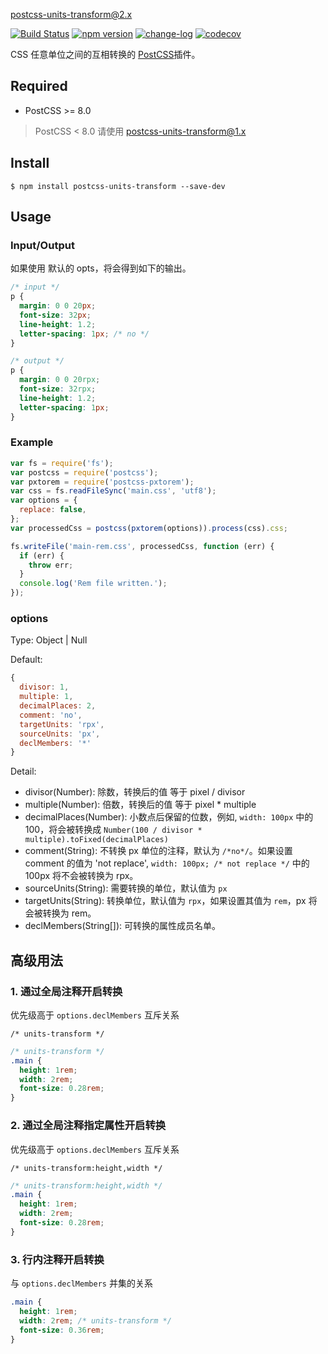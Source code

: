 postcss-units-transform@2.x

[![Build Status](https://github.com/noyobo/postcss-units-transform/workflows/Node.js%20CI/badge.svg)](https://github.com/noyobo/postcss-units-transform/actions?workflow=Node.js+CI)
[![npm version](https://badge.fury.io/js/postcss-units-transform.svg)](https://badge.fury.io/js/postcss-units-transform)
[![change-log](https://img.shields.io/badge/changelog-md-blue.svg)](https://github.com/noyobo/postcss-units-transform/blob/main/CHANGELOG.md)
[![codecov](https://codecov.io/gh/noyobo/postcss-units-transform/branch/main/graph/badge.svg?token=ptSmeTp30P)](https://codecov.io/gh/noyobo/postcss-units-transform)

CSS 任意单位之间的互相转换的 [PostCSS](https://github.com/ai/postcss)插件。

## Required

- PostCSS >= 8.0

> PostCSS < 8.0 请使用 postcss-units-transform@1.x

## Install

```
$ npm install postcss-units-transform --save-dev
```

## Usage

### Input/Output

如果使用 默认的 opts，将会得到如下的输出。

```css
/* input */
p {
  margin: 0 0 20px;
  font-size: 32px;
  line-height: 1.2;
  letter-spacing: 1px; /* no */
}

/* output */
p {
  margin: 0 0 20rpx;
  font-size: 32rpx;
  line-height: 1.2;
  letter-spacing: 1px;
}
```

### Example

```js
var fs = require('fs');
var postcss = require('postcss');
var pxtorem = require('postcss-pxtorem');
var css = fs.readFileSync('main.css', 'utf8');
var options = {
  replace: false,
};
var processedCss = postcss(pxtorem(options)).process(css).css;

fs.writeFile('main-rem.css', processedCss, function (err) {
  if (err) {
    throw err;
  }
  console.log('Rem file written.');
});
```

### options

Type: Object | Null

Default:

```js
{
  divisor: 1,
  multiple: 1,
  decimalPlaces: 2,
  comment: 'no',
  targetUnits: 'rpx',
  sourceUnits: 'px',
  declMembers: '*'
}
```

Detail:

- divisor(Number): 除数，转换后的值 等于 pixel / divisor
- multiple(Number): 倍数，转换后的值 等于 pixel \* multiple
- decimalPlaces(Number): 小数点后保留的位数，例如, `width: 100px` 中的 100，将会被转换成 `Number(100 / divisor * multiple).toFixed(decimalPlaces)`
- comment(String): 不转换 px 单位的注释，默认为 `/*no*/`。如果设置 comment 的值为 'not replace', `width: 100px; /* not replace */` 中的 100px 将不会被转换为 rpx。
- sourceUnits(String): 需要转换的单位，默认值为 `px`
- targetUnits(String): 转换单位，默认值为 `rpx`，如果设置其值为 `rem`，px 将会被转换为 rem。
- declMembers(String[]): 可转换的属性成员名单。

## 高级用法

### 1. 通过全局注释开启转换

优先级高于 `options.declMembers` 互斥关系

`/* units-transform */`

```css
/* units-transform */
.main {
  height: 1rem;
  width: 2rem;
  font-size: 0.28rem;
}
```

### 2. 通过全局注释指定属性开启转换

优先级高于 `options.declMembers` 互斥关系

`/* units-transform:height,width */`

```css
/* units-transform:height,width */
.main {
  height: 1rem;
  width: 2rem;
  font-size: 0.28rem;
}
```

### 3. 行内注释开启转换

与 `options.declMembers` 并集的关系

```css
.main {
  height: 1rem;
  width: 2rem; /* units-transform */
  font-size: 0.36rem;
}
```
